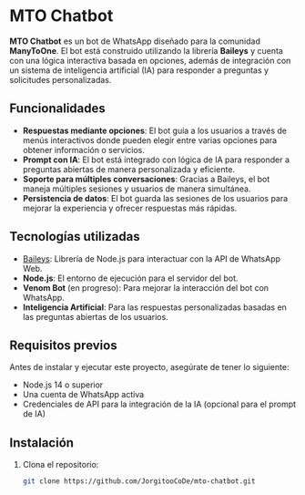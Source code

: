 # MTO Chatbot

**MTO Chatbot** es un bot de WhatsApp diseñado para la comunidad **ManyToOne**. El bot está construido utilizando la librería **Baileys** y cuenta con una lógica interactiva basada en opciones, además de integración con un sistema de inteligencia artificial (IA) para responder a preguntas y solicitudes personalizadas.

## Funcionalidades

- **Respuestas mediante opciones**: El bot guía a los usuarios a través de menús interactivos donde pueden elegir entre varias opciones para obtener información o servicios.
- **Prompt con IA**: El bot está integrado con lógica de IA para responder a preguntas abiertas de manera personalizada y eficiente.
- **Soporte para múltiples conversaciones**: Gracias a Baileys, el bot maneja múltiples sesiones y usuarios de manera simultánea.
- **Persistencia de datos**: El bot guarda las sesiones de los usuarios para mejorar la experiencia y ofrecer respuestas más rápidas.

## Tecnologías utilizadas

- [Baileys](https://github.com/adiwajshing/Baileys): Librería de Node.js para interactuar con la API de WhatsApp Web.
- **Node.js**: El entorno de ejecución para el servidor del bot.
- **Venom Bot** (en progreso): Para mejorar la interacción del bot con WhatsApp.
- **Inteligencia Artificial**: Para las respuestas personalizadas basadas en las preguntas abiertas de los usuarios.

## Requisitos previos

Antes de instalar y ejecutar este proyecto, asegúrate de tener lo siguiente:

- Node.js 14 o superior
- Una cuenta de WhatsApp activa
- Credenciales de API para la integración de la IA (opcional para el prompt de IA)

## Instalación

1. Clona el repositorio:

   ```bash
   git clone https://github.com/JorgitooCoDe/mto-chatbot.git

